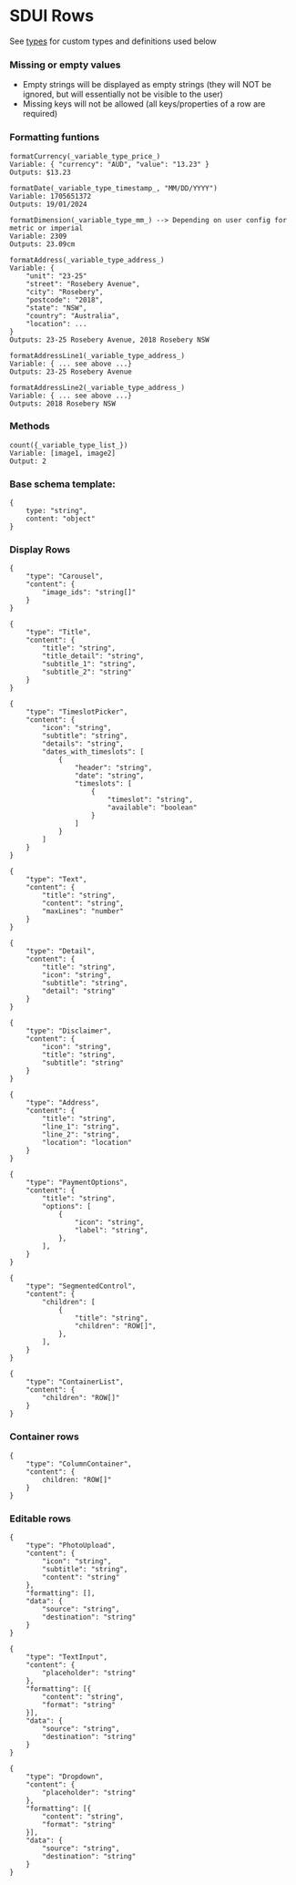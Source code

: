 # SDUI Rows

See [types](./types.md) for custom types and definitions used below

### Missing or empty values
- Empty strings will be displayed as empty strings (they will NOT be ignored, but will essentially not be visible to the user)
- Missing keys will not be allowed (all keys/properties of a row are required)

### Formatting funtions
```
formatCurrency(_variable_type_price_)
Variable: { "currency": "AUD", "value": "13.23" }
Outputs: $13.23
```
```
formatDate(_variable_type_timestamp_, "MM/DD/YYYY")
Variable: 1705651372
Outputs: 19/01/2024
```
```
formatDimension(_variable_type_mm_) --> Depending on user config for metric or imperial
Variable: 2309
Outputs: 23.09cm
```
```
formatAddress(_variable_type_address_)
Variable: {
    "unit": "23-25"
    "street": "Rosebery Avenue",
    "city": "Rosebery",
    "postcode": "2018",
    "state": "NSW",
    "country": "Australia",
    "location": ...
}
Outputs: 23-25 Rosebery Avenue, 2018 Rosebery NSW
```
```
formatAddressLine1(_variable_type_address_)
Variable: { ... see above ...}
Outputs: 23-25 Rosebery Avenue
```
```
formatAddressLine2(_variable_type_address_)
Variable: { ... see above ...}
Outputs: 2018 Rosebery NSW
```

### Methods
```
count({_variable_type_list_})
Variable: [image1, image2]
Output: 2
```

### Base schema template:

```
{
	type: "string",
	content: "object"
}
```

### Display Rows

```
{
    "type": "Carousel",
    "content": {
        "image_ids": "string[]"
    }
}
```

```
{
    "type": "Title",
    "content": {
        "title": "string",
        "title_detail": "string",
        "subtitle_1": "string",
        "subtitle_2": "string"
    }
}
```

```
{
    "type": "TimeslotPicker",
    "content": {
        "icon": "string",
        "subtitle": "string",
        "details": "string",
        "dates_with_timeslots": [
            {
                "header": "string",
                "date": "string",
                "timeslots": [
                    {
                        "timeslot": "string",
                        "available": "boolean"
                    }
                ]
            }
        ]
    }
}
```

```
{
    "type": "Text",
    "content": {
        "title": "string",
        "content": "string",
        "maxLines": "number"
    }
}
```

```
{
    "type": "Detail",
    "content": {
        "title": "string",
        "icon": "string",
        "subtitle": "string",
        "detail": "string"
    }
}
```

```
{
    "type": "Disclaimer",
    "content": {
        "icon": "string",
        "title": "string",
        "subtitle": "string"
    }
}
```

```
{
    "type": "Address",
    "content": {
        "title": "string",
        "line_1": "string",
        "line_2": "string",
        "location": "location"
    }
}
```

```
{
    "type": "PaymentOptions",
    "content": {
        "title": "string",
        "options": [
            {
                "icon": "string",
                "label": "string",
            },
        ],
    }
}
```

```
{
    "type": "SegmentedControl",
    "content": {
        "children": [
            {
                "title": "string",
                "children": "ROW[]",
            },
        ],
    }
}
```

```
{
    "type": "ContainerList",
    "content": {
        "children": "ROW[]"
    }
}
```

### Container rows
```
{
    "type": "ColumnContainer",
    "content": {
        children: "ROW[]"
    }
}
```

### Editable rows

```
{
    "type": "PhotoUpload",
    "content": {
        "icon": "string",
        "subtitle": "string",
        "content": "string"
    },
    "formatting": [],
    "data": {
        "source": "string",
        "destination": "string"
    }
}
```

```
{
    "type": "TextInput",
    "content": {
        "placeholder": "string"
    },
    "formatting": [{
        "content": "string",
        "format": "string"
    }],
    "data": {
        "source": "string",
        "destination": "string"
    }
}
```

```
{
    "type": "Dropdown",
    "content": {
        "placeholder": "string"
    },
    "formatting": [{
        "content": "string",
        "format": "string"
    }],
    "data": {
        "source": "string",
        "destination": "string"
    }
}
```